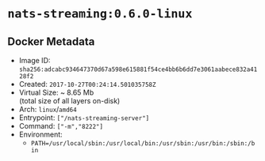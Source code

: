 # `nats-streaming:0.6.0-linux`

## Docker Metadata

- Image ID: `sha256:adcabc934647370d67a598e615881f54ce4bb6b6dd7e3061aabece832a4128f2`
- Created: `2017-10-27T00:24:14.501035758Z`
- Virtual Size: ~ 8.65 Mb  
  (total size of all layers on-disk)
- Arch: `linux`/`amd64`
- Entrypoint: `["/nats-streaming-server"]`
- Command: `["-m","8222"]`
- Environment:
  - `PATH=/usr/local/sbin:/usr/local/bin:/usr/sbin:/usr/bin:/sbin:/bin`

